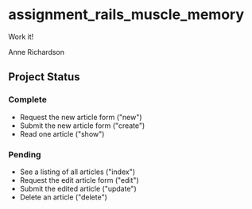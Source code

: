# assignment_rails_muscle_memory
Work it!

Anne Richardson

## Project Status

### Complete

- Request the new article form ("new")
- Submit the new article form ("create")
- Read one article ("show")

### Pending

- See a listing of all articles ("index")
- Request the edit article form ("edit")
- Submit the edited article ("update")
- Delete an article ("delete")